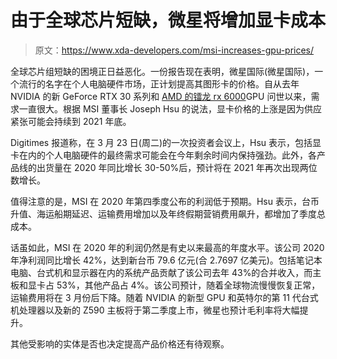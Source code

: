 # 由于全球芯片短缺，微星将增加显卡成本

> 原文：<https://www.xda-developers.com/msi-increases-gpu-prices/>

全球芯片组短缺的困境正日益恶化。一份报告现在表明，微星国际(微星国际)，一个流行的名字在个人电脑硬件市场，正计划提高其图形卡的价格。自从去年 NVIDIA 的新 GeForce RTX 30 系列和 [AMD 的镭龙 rx 6000](https://www.xda-developers.com/amd-radeon-rx-6000-gpu-series-announced/)GPU 问世以来，需求一直很大。根据 MSI 董事长 Joseph Hsu 的说法，显卡价格的上涨是因为供应紧张可能会持续到 2021 年底。

Digitimes 报道称，在 3 月 23 日(周二)的一次投资者会议上，Hsu 表示，包括显卡在内的个人电脑硬件的最终需求可能会在今年剩余时间内保持强劲。此外，各产品线的出货量在 2020 年同比增长 30-50%后，预计将在 2021 年再次出现两位数增长。

值得注意的是，MSI 在 2020 年第四季度公布的利润低于预期。Hsu 表示，台币升值、海运船期延迟、运输费用增加以及年终假期营销费用飙升，都增加了季度总成本。

话虽如此，MSI 在 2020 年的利润仍然是有史以来最高的年度水平。该公司 2020 年净利润同比增长 42%，达到新台币 79.6 亿元(合 2.7697 亿美元)。包括笔记本电脑、台式机和显示器在内的系统产品贡献了该公司去年 43%的合并收入，而主板和显卡占 53%，其他产品占 4%。该公司预计，随着全球物流慢慢恢复正常，运输费用将在 3 月份后下降。随着 NVIDIA 的新型 GPU 和英特尔的第 11 代台式机处理器以及新的 Z590 主板将于第二季度上市，微星也预计毛利率将大幅提升。

其他受影响的实体是否也决定提高产品价格还有待观察。